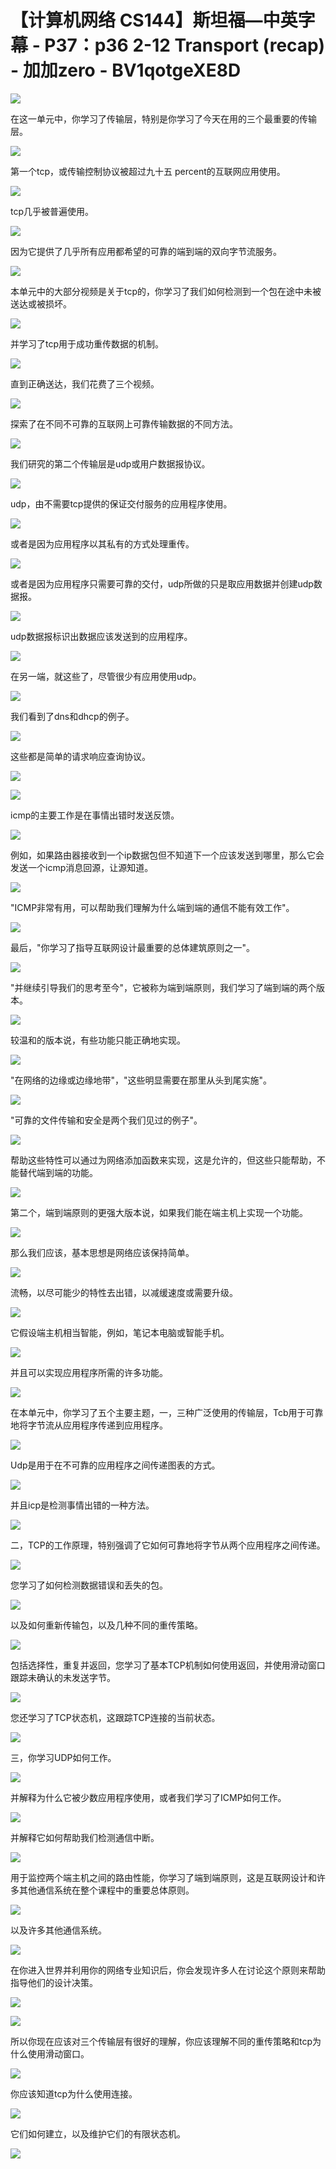 # 【计算机网络 CS144】斯坦福—中英字幕 - P37：p36 2-12 Transport (recap) - 加加zero - BV1qotgeXE8D

![](img/073b7f2be6df5be9db5b3a0a6ea28633_0.png)

在这一单元中，你学习了传输层，特别是你学习了今天在用的三个最重要的传输层。

![](img/073b7f2be6df5be9db5b3a0a6ea28633_2.png)

第一个tcp，或传输控制协议被超过九十五 percent的互联网应用使用。

![](img/073b7f2be6df5be9db5b3a0a6ea28633_4.png)

tcp几乎被普遍使用。

![](img/073b7f2be6df5be9db5b3a0a6ea28633_6.png)

因为它提供了几乎所有应用都希望的可靠的端到端的双向字节流服务。

![](img/073b7f2be6df5be9db5b3a0a6ea28633_8.png)

本单元中的大部分视频是关于tcp的，你学习了我们如何检测到一个包在途中未被送达或被损坏。

![](img/073b7f2be6df5be9db5b3a0a6ea28633_10.png)

并学习了tcp用于成功重传数据的机制。

![](img/073b7f2be6df5be9db5b3a0a6ea28633_12.png)

直到正确送达，我们花费了三个视频。

![](img/073b7f2be6df5be9db5b3a0a6ea28633_14.png)

探索了在不同不可靠的互联网上可靠传输数据的不同方法。

![](img/073b7f2be6df5be9db5b3a0a6ea28633_16.png)

我们研究的第二个传输层是udp或用户数据报协议。

![](img/073b7f2be6df5be9db5b3a0a6ea28633_18.png)

udp，由不需要tcp提供的保证交付服务的应用程序使用。

![](img/073b7f2be6df5be9db5b3a0a6ea28633_20.png)

或者是因为应用程序以其私有的方式处理重传。

![](img/073b7f2be6df5be9db5b3a0a6ea28633_22.png)

或者是因为应用程序只需要可靠的交付，udp所做的只是取应用数据并创建udp数据报。

![](img/073b7f2be6df5be9db5b3a0a6ea28633_24.png)

udp数据报标识出数据应该发送到的应用程序。

![](img/073b7f2be6df5be9db5b3a0a6ea28633_26.png)

在另一端，就这些了，尽管很少有应用使用udp。

![](img/073b7f2be6df5be9db5b3a0a6ea28633_28.png)

我们看到了dns和dhcp的例子。

![](img/073b7f2be6df5be9db5b3a0a6ea28633_30.png)

这些都是简单的请求响应查询协议。

![](img/073b7f2be6df5be9db5b3a0a6ea28633_32.png)

![](img/073b7f2be6df5be9db5b3a0a6ea28633_33.png)

icmp的主要工作是在事情出错时发送反馈。

![](img/073b7f2be6df5be9db5b3a0a6ea28633_35.png)

例如，如果路由器接收到一个ip数据包但不知道下一个应该发送到哪里，那么它会发送一个icmp消息回源，让源知道。



![](img/073b7f2be6df5be9db5b3a0a6ea28633_37.png)

"ICMP非常有用，可以帮助我们理解为什么端到端的通信不能有效工作"。

![](img/073b7f2be6df5be9db5b3a0a6ea28633_39.png)

最后，"你学习了指导互联网设计最重要的总体建筑原则之一"。

![](img/073b7f2be6df5be9db5b3a0a6ea28633_41.png)

"并继续引导我们的思考至今"，它被称为端到端原则，我们学习了端到端的两个版本。

![](img/073b7f2be6df5be9db5b3a0a6ea28633_43.png)

较温和的版本说，有些功能只能正确地实现。

![](img/073b7f2be6df5be9db5b3a0a6ea28633_45.png)

"在网络的边缘或边缘地带"，"这些明显需要在那里从头到尾实施"。

![](img/073b7f2be6df5be9db5b3a0a6ea28633_47.png)

"可靠的文件传输和安全是两个我们见过的例子"。

![](img/073b7f2be6df5be9db5b3a0a6ea28633_49.png)

帮助这些特性可以通过为网络添加函数来实现，这是允许的，但这些只能帮助，不能替代端到端的功能。

![](img/073b7f2be6df5be9db5b3a0a6ea28633_51.png)

第二个，端到端原则的更强大版本说，如果我们能在端主机上实现一个功能。

![](img/073b7f2be6df5be9db5b3a0a6ea28633_53.png)

那么我们应该，基本思想是网络应该保持简单。

![](img/073b7f2be6df5be9db5b3a0a6ea28633_55.png)

流畅，以尽可能少的特性去出错，以减缓速度或需要升级。

![](img/073b7f2be6df5be9db5b3a0a6ea28633_57.png)

它假设端主机相当智能，例如，笔记本电脑或智能手机。

![](img/073b7f2be6df5be9db5b3a0a6ea28633_59.png)

并且可以实现应用程序所需的许多功能。

![](img/073b7f2be6df5be9db5b3a0a6ea28633_61.png)

在本单元中，你学习了五个主要主题，一，三种广泛使用的传输层，Tcb用于可靠地将字节流从应用程序传递到应用程序。



![](img/073b7f2be6df5be9db5b3a0a6ea28633_63.png)

Udp是用于在不可靠的应用程序之间传递图表的方式。

![](img/073b7f2be6df5be9db5b3a0a6ea28633_65.png)

并且icp是检测事情出错的一种方法。

![](img/073b7f2be6df5be9db5b3a0a6ea28633_67.png)

二，TCP的工作原理，特别强调了它如何可靠地将字节从两个应用程序之间传递。

![](img/073b7f2be6df5be9db5b3a0a6ea28633_69.png)

您学习了如何检测数据错误和丢失的包。

![](img/073b7f2be6df5be9db5b3a0a6ea28633_71.png)

以及如何重新传输包，以及几种不同的重传策略。

![](img/073b7f2be6df5be9db5b3a0a6ea28633_73.png)

包括选择性，重复并返回，您学习了基本TCP机制如何使用返回，并使用滑动窗口跟踪未确认的未发送字节。

![](img/073b7f2be6df5be9db5b3a0a6ea28633_75.png)

您还学习了TCP状态机，这跟踪TCP连接的当前状态。

![](img/073b7f2be6df5be9db5b3a0a6ea28633_77.png)

三，你学习UDP如何工作。

![](img/073b7f2be6df5be9db5b3a0a6ea28633_79.png)

并解释为什么它被少数应用程序使用，或者我们学习了ICMP如何工作。

![](img/073b7f2be6df5be9db5b3a0a6ea28633_81.png)

并解释它如何帮助我们检测通信中断。

![](img/073b7f2be6df5be9db5b3a0a6ea28633_83.png)

用于监控两个端主机之间的路由性能，你学习了端到端原则，这是互联网设计和许多其他通信系统在整个课程中的重要总体原则。



![](img/073b7f2be6df5be9db5b3a0a6ea28633_85.png)

以及许多其他通信系统。

![](img/073b7f2be6df5be9db5b3a0a6ea28633_87.png)

在你进入世界并利用你的网络专业知识后，你会发现许多人在讨论这个原则来帮助指导他们的设计决策。

![](img/073b7f2be6df5be9db5b3a0a6ea28633_89.png)

![](img/073b7f2be6df5be9db5b3a0a6ea28633_90.png)

所以你现在应该对三个传输层有很好的理解，你应该理解不同的重传策略和tcp为什么使用滑动窗口。

![](img/073b7f2be6df5be9db5b3a0a6ea28633_92.png)

你应该知道tcp为什么使用连接。

![](img/073b7f2be6df5be9db5b3a0a6ea28633_94.png)

它们如何建立，以及维护它们的有限状态机。

![](img/073b7f2be6df5be9db5b3a0a6ea28633_96.png)